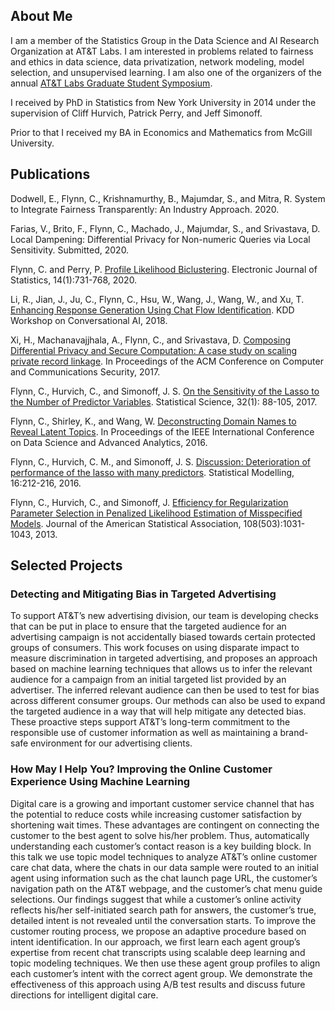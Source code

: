 ## About Me
I am a member of the Statistics Group in the Data Science and AI Research Organization at AT&T Labs.  I am interested in problems related to fairness and ethics in data science, data privatization, network modeling, model selection, and unsupervised learning.  I am also one of the organizers of the annual [AT&T Labs Graduate Student Symposium](http://stats.research.att.com/grad-symposium/).

I received by PhD in Statistics from New York University in 2014 under the supervision of Cliff Hurvich, Patrick Perry, and Jeff Simonoff.

Prior to that I received my BA in Economics and Mathematics from McGill University.

## Publications

Dodwell, E., Flynn, C., Krishnamurthy, B., Majumdar, S., and Mitra, R.  System to Integrate Fairness Transparently: An Industry Approach.  2020.

Farias, V., Brito, F., Flynn, C., Machado, J., Majumdar, S., and Srivastava, D.  Local Dampening: Differential Privacy for Non-numeric Queries via Local Sensitivity.  Submitted, 2020.

Flynn, C. and Perry, P. [Profile Likelihood Biclustering](https://projecteuclid.org/euclid.ejs/1580461237). Electronic Journal of Statistics, 14(1):731-768, 2020.

Li, R., Jian, J., Ju, C., Flynn, C., Hsu, W., Wang, J., Wang, W., and Xu, T. [Enhancing Response Generation Using Chat Flow Identification](https://jyunyu.csie.org/docs/pubs/kddcai2018paper.pdf). KDD Workshop on Conversational AI, 2018.

Xi, H., Machanavajjhala, A., Flynn, C., and Srivastava, D. [Composing Differential Privacy and Secure Computation: A case study on scaling private record linkage](https://arxiv.org/abs/1702.00535). In Proceedings of the ACM Conference on Computer and Communications Security, 2017.

Flynn, C., Hurvich, C., and Simonoff, J. S. [On the Sensitivity of the Lasso to the Number of Predictor Variables](https://projecteuclid.org/euclid.ss/1491465629). Statistical Science, 32(1): 88-105, 2017.

Flynn, C., Shirley, K., and Wang, W. [Deconstructing Domain Names to Reveal Latent Topics](https://ieeexplore.ieee.org/document/7796938). In Proceedings of the IEEE International Conference on Data Science and Advanced Analytics, 2016.

Flynn, C., Hurvich, C. M., and Simonoff, J. S. [Discussion: Deterioration of performance of the lasso with many predictors](https://journals.sagepub.com/doi/abs/10.1177/1471082X16642643). Statistical Modelling, 16:212-216, 2016.

Flynn, C., Hurvich, C., and Simonoff, J. [Efficiency for Regularization Parameter Selection in Penalized Likelihood Estimation of Misspecified Models](https://www.tandfonline.com/doi/abs/10.1080/01621459.2013.801775?journalCode=uasa20). Journal of the American Statistical Association, 108(503):1031-1043, 2013.

## Selected Projects

### Detecting and Mitigating Bias in Targeted Advertising

To support AT&T’s new advertising division, our team is developing checks that can be put in place to ensure that the targeted audience for an advertising campaign is not accidentally biased towards certain protected groups of consumers. This work focuses on using disparate impact to measure discrimination in targeted advertising, and proposes an approach based on machine learning techniques that allows us to infer the relevant audience for a campaign from an initial targeted list provided by an advertiser. The inferred relevant audience can then be used to test for bias across different consumer groups. Our methods can also be used to expand the targeted audience in a way that will help mitigate any detected bias. These proactive steps support AT&T’s long-term commitment to the responsible use of customer information as well as maintaining a brand-safe environment for our advertising clients.  

### How May I Help You? Improving the Online Customer Experience Using Machine Learning

Digital care is a growing and important customer service channel that has the potential to reduce costs while increasing customer satisfaction by shortening wait times. These advantages are contingent on connecting the customer to the best agent to solve his/her problem. Thus, automatically understanding each customer’s contact reason is a key building block. In this talk we use topic model techniques to analyze AT&T’s online customer care chat data, where the chats in our data sample were routed to an initial agent using information such as the chat launch page URL, the customer’s navigation path on the AT&T webpage, and the customer’s chat menu guide selections. Our findings suggest that while a customer’s online activity reflects his/her self-initiated search path for answers, the customer’s true, detailed intent is not revealed until the conversation starts. To improve the customer routing process, we propose an adaptive procedure based on intent identification. In our approach, we first learn each agent group’s expertise from recent chat transcripts using scalable deep learning and topic modeling techniques. We then use these agent group profiles to align each customer’s intent with the correct agent group. We demonstrate the effectiveness of this approach using A/B test results and discuss future directions for intelligent digital care.  


